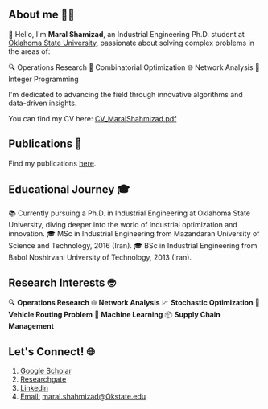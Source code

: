 ## About me 👩‍🔬
👋 Hello, I'm **Maral Shamizad**, an Industrial Engineering Ph.D. student at  [Oklahoma State University](https://go.okstate.edu/), passionate about solving complex problems in the areas of:

🔍 Operations Research
🎲 Combinatorial Optimization
🌐 Network Analysis
🧮 Integer Programming

I'm dedicated to advancing the field through innovative algorithms and data-driven insights.

You can find my CV here: [CV_MaralShahmizad.pdf](https://github.com/maralshahmizad/CV/blob/main/CV_Maral.pdf)


## Publications 📖
Find my publications [here](https://scholar.google.com/citations?hl=en&user=EetymRMAAAAJ).

## Educational Journey 🎓
📚 Currently pursuing a Ph.D. in Industrial Engineering at Oklahoma State University, diving deeper into the world of industrial optimization and innovation.
🎓 MSc in Industrial Engineering from Mazandaran University of Science and Technology, 2016 (Iran).
🎓 BSc in Industrial Engineering from Babol Noshirvani University of Technology, 2013 (Iran).

## Research Interests 🤓
🔍 **Operations Research**
🌐 **Network Analysis**
📈 **Stochastic Optimization**
🚚 **Vehicle Routing Problem**
🤖 **Machine Learning**
📦 **Supply Chain Management**


## Let's Connect! 🌐
1. [Google Scholar](https://scholar.google.com/citations?hl=en&user=EetymRMAAAAJ)
2. [Researchgate](https://www.researchgate.net/profile/Maral-Shahmizad)
3. [Linkedin](https://www.linkedin.com/in/maral-shahmizad-8b9a9b19b/)
4. [Email:]() maral.shahmizad@Okstate.edu
